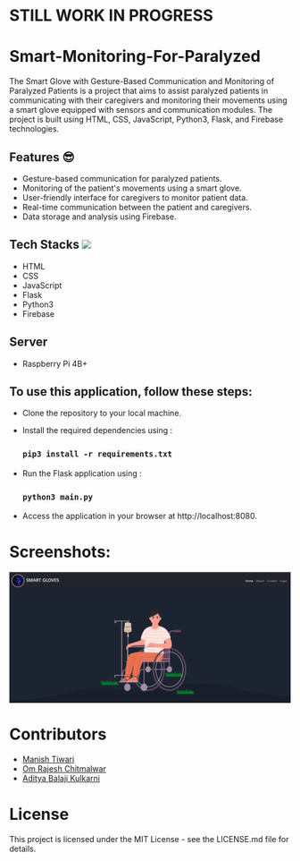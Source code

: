 # STILL WORK IN PROGRESS
# Smart-Monitoring-For-Paralyzed

The Smart Glove with Gesture-Based Communication and Monitoring of Paralyzed Patients is a project that aims to assist paralyzed patients in communicating with their caregivers and monitoring their movements using a smart glove equipped with sensors and communication modules. The project is built using HTML, CSS, JavaScript, Python3, Flask, and Firebase technologies.

## Features 😎

- Gesture-based communication for paralyzed patients.
- Monitoring of the patient's movements using a smart glove.
- User-friendly interface for caregivers to monitor patient data.
- Real-time communication between the patient and caregivers.
- Data storage and analysis using Firebase.

<h2> Tech Stacks  <img src = "https://media2.giphy.com/media/QssGEmpkyEOhBCb7e1/giphy.gif?cid=ecf05e47a0n3gi1bfqntqmob8g9aid1oyj2wr3ds3mg700bl&rid=giphy.gif" width = 5%> </h2>

- HTML
- CSS
- JavaScript
- Flask
- Python3
- Firebase

## Server

- Raspberry Pi 4B+

## To use this application, follow these steps:

- Clone the repository to your local machine.
- Install the required dependencies using :

  ### `pip3 install -r requirements.txt`

- Run the Flask application using : 
 
  ### `python3 main.py`
  
- Access the application in your browser at http://localhost:8080.

# Screenshots: 

<img align="center" src="https://github.com/scoder5/Smart-Monitoring-For-Paralyzed/blob/main/Frontend1.png" alt="scoder5" width="1000" />

# Contributors

- [Manish Tiwari](https://github.com/manish-9245)
- [Om Rajesh Chitmalwar](https://github.com/omrajeshchitmalwar)
- [Aditya Balaji Kulkarni](https://github.com/AdiKulkarni21)


# License
This project is licensed under the MIT License - see the LICENSE.md file for details.
